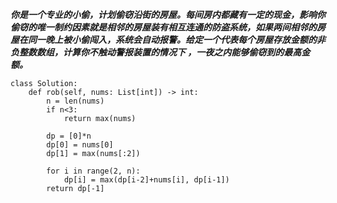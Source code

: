 ***你是一个专业的小偷，计划偷窃沿街的房屋。每间房内都藏有一定的现金，影响你偷窃的唯一制约因素就是相邻的房屋装有相互连通的防盗系统，如果两间相邻的房屋在同一晚上被小偷闯入，系统会自动报警。给定一个代表每个房屋存放金额的非负整数数组，计算你不触动警报装置的情况下 ，一夜之内能够偷窃到的最高金额。***

```
class Solution:
    def rob(self, nums: List[int]) -> int:
        n = len(nums)
        if n<3:
            return max(nums)

        dp = [0]*n
        dp[0] = nums[0]
        dp[1] = max(nums[:2])

        for i in range(2, n):
            dp[i] = max(dp[i-2]+nums[i], dp[i-1])
        return dp[-1]
```